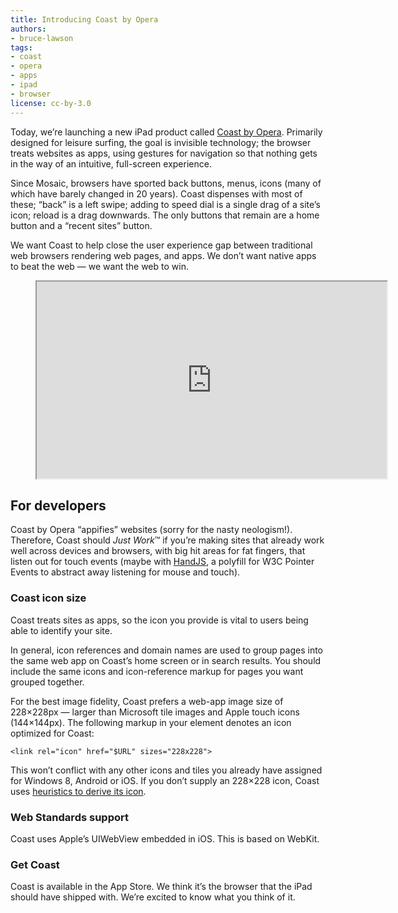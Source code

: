 ```yaml
---
title: Introducing Coast by Opera
authors:
- bruce-lawson
tags:
- coast
- opera
- apps
- ipad
- browser
license: cc-by-3.0
---
```


Today, we’re launching a new iPad product called [Coast by Opera][1]. Primarily designed for leisure surfing, the goal is invisible technology; the browser treats websites as apps, using gestures for navigation so that nothing gets in the way of an intuitive, full-screen experience.

[1]: http://coastbyopera.com

Since Mosaic, browsers have sported back buttons, menus, icons (many of which have barely changed in 20 years). Coast dispenses with most of these; “back” is a left swipe; adding to speed dial is a single drag of a site’s icon; reload is a drag downwards. The only buttons that remain are a home button and a “recent sites” button.

We want Coast to help close the user experience gap between traditional web browsers rendering web pages, and apps. We don’t want native apps to beat the web — we want the web to win.

<figure block="figure">
	<iframe elem="media" width="560" height="315" src="https://www.youtube.com/embed/PY23b1X9mAM" allowfullscreen></iframe>
</figure>

## For developers

Coast by Opera “appifies” websites (sorry for the nasty neologism!). Therefore, Coast should _Just Work_™ if you’re making sites that already work well across devices and browsers, with big hit areas for fat fingers, that listen out for touch events (maybe with [HandJS][2], a polyfill for W3C Pointer Events to abstract away listening for mouse and touch).

[2]: https://handjs.codeplex.com

### Coast icon size

Coast treats sites as apps, so the icon you provide is vital to users being able to identify your site.

In general, icon references and domain names are used to group pages into the same web app on Coast’s home screen or in search results. You should include the same icons and icon-reference markup for pages you want grouped together.

For the best image fidelity, Coast prefers a web-app image size of 228×228px — larger than Microsoft tile images and Apple touch icons (144×144px). The following markup in your <head> element denotes an icon optimized for Coast:

	<link rel="icon" href="$URL" sizes="228x228">

This won’t conflict with any other icons and tiles you already have assigned for Windows 8, Android or iOS. If you don’t supply an 228×228 icon, Coast uses [heuristics to derive its icon][3].

[3]: http://coastbyopera.com/developer

### Web Standards support

Coast uses Apple’s UIWebView embedded in iOS. This is based on WebKit.

### Get Coast

Coast is available in the App Store. We think it’s the browser that the iPad should have shipped with. We’re excited to know what you think of it.
